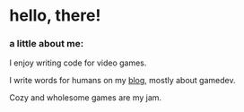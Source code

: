 # hello, there!

### a little about me:

I enjoy writing code for video games.

I write words for humans on my [blog](/blog), mostly about gamedev.

Cozy and wholesome games are my jam.
